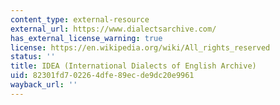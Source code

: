 ```yaml
---
content_type: external-resource
external_url: https://www.dialectsarchive.com/
has_external_license_warning: true
license: https://en.wikipedia.org/wiki/All_rights_reserved
status: ''
title: IDEA (International Dialects of English Archive)
uid: 82301fd7-0226-4dfe-89ec-de9dc20e9961
wayback_url: ''
---
```

